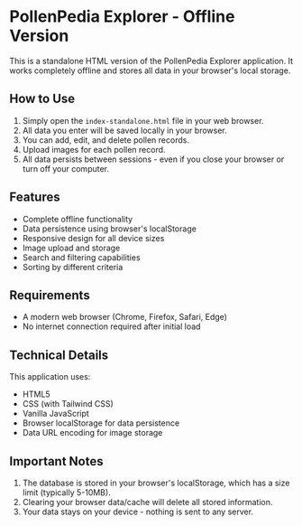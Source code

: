 
# PollenPedia Explorer - Offline Version

This is a standalone HTML version of the PollenPedia Explorer application. It works completely offline and stores all data in your browser's local storage.

## How to Use

1. Simply open the `index-standalone.html` file in your web browser.
2. All data you enter will be saved locally in your browser.
3. You can add, edit, and delete pollen records.
4. Upload images for each pollen record.
5. All data persists between sessions - even if you close your browser or turn off your computer.

## Features

- Complete offline functionality
- Data persistence using browser's localStorage
- Responsive design for all device sizes
- Image upload and storage
- Search and filtering capabilities
- Sorting by different criteria

## Requirements

- A modern web browser (Chrome, Firefox, Safari, Edge)
- No internet connection required after initial load

## Technical Details

This application uses:
- HTML5
- CSS (with Tailwind CSS)
- Vanilla JavaScript
- Browser localStorage for data persistence
- Data URL encoding for image storage

## Important Notes

1. The database is stored in your browser's localStorage, which has a size limit (typically 5-10MB).
2. Clearing your browser data/cache will delete all stored information.
3. Your data stays on your device - nothing is sent to any server.

